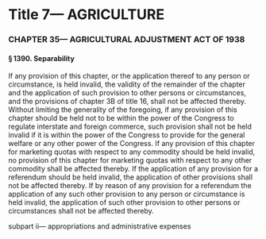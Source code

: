 
# Title 7— AGRICULTURE
### CHAPTER 35— AGRICULTURAL ADJUSTMENT ACT OF 1938
#### § 1390. Separability

If any provision of this chapter, or the application thereof to any person or circumstance, is held invalid, the validity of the remainder of the chapter and the application of such provision to other persons or circumstances, and the provisions of chapter 3B of title 16, shall not be affected thereby. Without limiting the generality of the foregoing, if any provision of this chapter should be held not to be within the power of the Congress to regulate interstate and foreign commerce, such provision shall not be held invalid if it is within the power of the Congress to provide for the general welfare or any other power of the Congress. If any provision of this chapter for marketing quotas with respect to any commodity should be held invalid, no provision of this chapter for marketing quotas with respect to any other commodity shall be affected thereby. If the application of any provision for a referendum should be held invalid, the application of other provisions shall not be affected thereby. If by reason of any provision for a referendum the application of any such other provision to any person or circumstance is held invalid, the application of such other provision to other persons or circumstances shall not be affected thereby.

subpart ii— appropriations and administrative expenses
